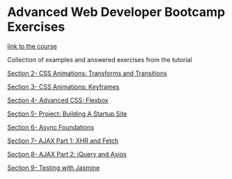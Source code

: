 <h1>Advanced Web Developer Bootcamp Exercises</h1>
<p><a href="https://www.udemy.com/the-advanced-web-developer-bootcamp">link to the course</a></p>

<p>Collection of examples and answered exercises from the tutorial</p>

<p><a href="./Section2-CSS-Animations-Transforms and Transitions/">Section 2- CSS Animations: Transforms and Transitions</a></p>
<p><a href="./Section3-CSS-Animations-Keyframes/">Section 3- CSS Animations: Keyframes</a></p>
<p><a href="./Section4-AdvancedCSS-Flexbox/">Section 4- Advanced CSS: Flexbox</a></p>
<p><a href="./Section5-Project-Building-A-Startup-Site/">Section 5- Project: Building A Startup Site</a></p>
<p><a href="./Section6-Async-Foundations/">Section 6- Async Foundations</a></p>
<p><a href="./Section7-AJAX-Part1-XHR-and-Fetch/">Section 7- AJAX Part 1: XHR and Fetch</a></p>
<p><a href="./Section8-AJAX-Part2-jQuery-and-Axios">Section 8- AJAX Part 2: jQuery and Axios</a></p>
<p><a href="./Section9-Testing-with-Jasmine/">Section 9- Testing with Jasmine</a></p>
